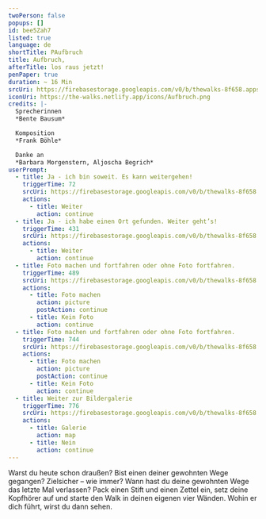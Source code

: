 ```yaml
---
twoPerson: false
popups: []
id: bee5Zah7
listed: true
language: de
shortTitle: PAufbruch
title: Aufbruch,
afterTitle: los raus jetzt!
penPaper: true
duration: ~ 16 Min
srcUri: https://firebasestorage.googleapis.com/v0/b/thewalks-8f658.appspot.com/o/mp3%2Fv0%2Fde_bee5Zah7%2Fde_bee5Zah7.mp3?alt=media&token=3c1b438f-00e3-44eb-b400-352aa2f0ee44
iconUri: https://the-walks.netlify.app/icons/Aufbruch.png
credits: |-
  Sprecherinnen
  *Bente Bausum*

  Komposition
  *Frank Böhle*

  Danke an
  *Barbara Morgenstern, Aljoscha Begrich*
userPrompt:
  - title: Ja - ich bin soweit. Es kann weitergehen!
    triggerTime: 72
    srcUri: https://firebasestorage.googleapis.com/v0/b/thewalks-8f658.appspot.com/o/mp3%2Fv0%2Fde_bee5Zah7%2Fde_bee5Zah7_loop_1.mp3?alt=media&token=61c4d8ff-7332-4b83-8ca9-d0951f94261c
    actions:
      - title: Weiter
        action: continue
  - title: Ja - ich habe einen Ort gefunden. Weiter geht’s!
    triggerTime: 431
    srcUri: https://firebasestorage.googleapis.com/v0/b/thewalks-8f658.appspot.com/o/mp3%2Fv0%2Fde_bee5Zah7%2Fde_bee5Zah7_loop_2.mp3?alt=media&token=5cc78231-0772-44cb-b4bb-7efd873ad045
    actions:
      - title: Weiter
        action: continue
  - title: Foto machen und fortfahren oder ohne Foto fortfahren.
    triggerTime: 489
    srcUri: https://firebasestorage.googleapis.com/v0/b/thewalks-8f658.appspot.com/o/mp3%2Fv0%2Fde_bee5Zah7%2Fde_bee5Zah7_loop_3.mp3?alt=media&token=eee75c2a-c745-4e38-9bba-83d277346aa0
    actions:
      - title: Foto machen
        action: picture
        postAction: continue
      - title: Kein Foto
        action: continue
  - title: Foto machen und fortfahren oder ohne Foto fortfahren.
    triggerTime: 744
    srcUri: https://firebasestorage.googleapis.com/v0/b/thewalks-8f658.appspot.com/o/mp3%2Fv0%2Fde_bee5Zah7%2Fde_bee5Zah7_loop_4.mp3?alt=media&token=3df62014-aaec-4560-8d39-4b792913f7ce
    actions:
      - title: Foto machen
        action: picture
        postAction: continue
      - title: Kein Foto
        action: continue
  - title: Weiter zur Bildergalerie
    triggerTime: 776
    srcUri: https://firebasestorage.googleapis.com/v0/b/thewalks-8f658.appspot.com/o/static%2Fmedias%2Fmulti_Zeubeel8_loop.mp3?alt=media&token=88349085-3303-48b9-bdc6-fd7b09519a26
    actions:
      - title: Galerie
        action: map
      - title: Nein
        action: continue
---
```

Warst du heute schon draußen? Bist einen deiner gewohnten Wege gegangen? Zielsicher – wie immer? Wann hast du deine gewohnten Wege das letzte Mal verlassen? Pack einen Stift und einen Zettel ein, setz deine Kopfhörer auf und starte den Walk in deinen eigenen vier Wänden. Wohin er dich führt, wirst du dann sehen.
